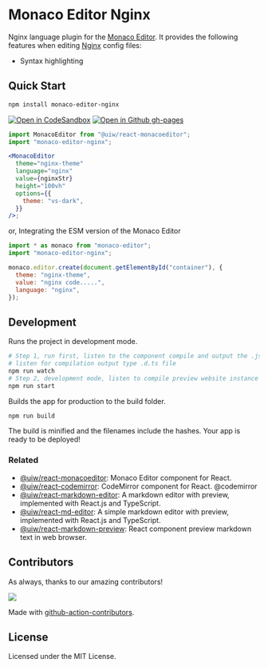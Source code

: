 # Monaco Editor Nginx

Nginx language plugin for the [Monaco Editor](https://github.com/microsoft/monaco-editor). It provides the following features when editing [Nginx](https://nginx.org/) config files:

- Syntax highlighting

## Quick Start

```bash
npm install monaco-editor-nginx
```

[![Open in CodeSandbox](https://img.shields.io/badge/Open%20in-CodeSandbox-blue?logo=codesandbox)](https://codesandbox.io/s/github/jaywcjlove/nginx-editor)
[![Open in Github gh-pages](https://img.shields.io/badge/Open%20In-Github%20gh--pages-blue?logo=github)](https://jaywcjlove.github.io/nginx-editor/)

```jsx
import MonacoEditor from "@uiw/react-monacoeditor";
import "monaco-editor-nginx";

<MonacoEditor
  theme="nginx-theme"
  language="nginx"
  value={nginxStr}
  height="100vh"
  options={{
    theme: "vs-dark",
  }}
/>;
```

or, Integrating the ESM version of the Monaco Editor

```js
import * as monaco from "monaco-editor";
import "monaco-editor-nginx";

monaco.editor.create(document.getElementById("container"), {
  theme: "nginx-theme",
  value: "nginx code.....",
  language: "nginx",
});
```

## Development

Runs the project in development mode.

```bash
# Step 1, run first, listen to the component compile and output the .js file
# listen for compilation output type .d.ts file
npm run watch
# Step 2, development mode, listen to compile preview website instance
npm run start
```

Builds the app for production to the build folder.

```bash
npm run build
```

The build is minified and the filenames include the hashes.
Your app is ready to be deployed!

### Related

- [@uiw/react-monacoeditor](https://github.com/jaywcjlove/react-monacoeditor): Monaco Editor component for React.
- [@uiw/react-codemirror](https://github.com/uiwjs/react-codemirror): CodeMirror component for React. @codemirror
- [@uiw/react-markdown-editor](https://github.com/uiwjs/react-markdown-editor): A markdown editor with preview, implemented with React.js and TypeScript.
- [@uiw/react-md-editor](https://github.com/uiwjs/react-md-editor): A simple markdown editor with preview, implemented with React.js and TypeScript.
- [@uiw/react-markdown-preview](https://github.com/jaywcjlove/react-monacoeditor): React component preview markdown text in web browser.

## Contributors

As always, thanks to our amazing contributors!

<a href="https://github.com/jaywcjlove/nginx-editor/graphs/contributors">
  <img src="https://jaywcjlove.github.io/nginx-editor/CONTRIBUTORS.svg" />
</a>

Made with [github-action-contributors](https://github.com/jaywcjlove/github-action-contributors).

## License

Licensed under the MIT License.
